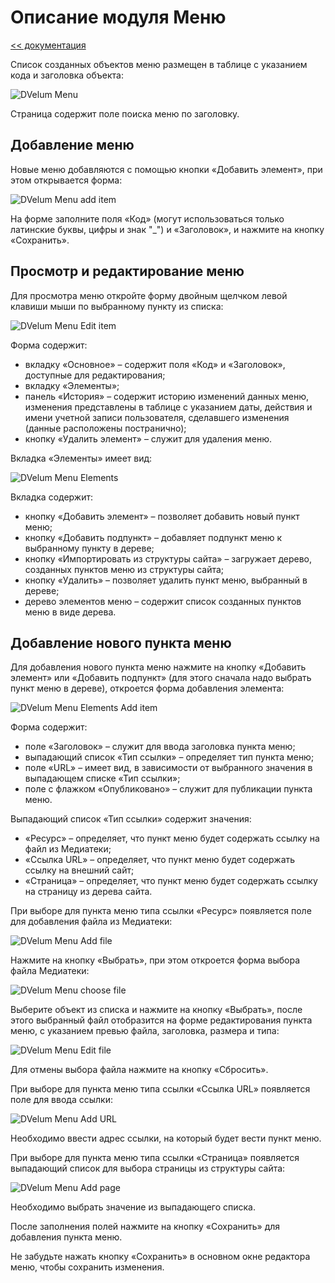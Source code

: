 # Описание модуля Меню

[<< документация](../Readme.md)

Список созданных объектов меню размещен в таблице с указанием кода и заголовка объекта:

![DVelum Menu](../../images/menu/1.png)

Страница содержит поле поиска меню по заголовку.

## Добавление меню

Новые меню добавляются с помощью кнопки «Добавить элемент», при этом открывается форма:

![DVelum Menu add item](../../images/menu/2.png)

На форме заполните поля «Код» (могут использоваться только латинские буквы, цифры и знак "_") и «Заголовок», и нажмите на кнопку «Сохранить».

## Просмотр и редактирование меню

Для просмотра меню откройте форму двойным щелчком левой клавиши мыши по выбранному пункту из списка:

![DVelum Menu Edit item](../../images/menu/3.png)

Форма содержит:

   * вкладку «Основное» – содержит поля «Код» и «Заголовок», доступные для редактирования;
   * вкладку «Элементы»;
   * панель «История» – содержит историю изменений данных меню, изменения представлены в таблице с указанием даты, действия и имени учетной записи пользователя, сделавшего изменения (данные расположены постранично);
   * кнопку «Удалить элемент» – служит для удаления меню.

Вкладка «Элементы» имеет вид:

![DVelum Menu Elements](../../images/menu/4.png)

Вкладка содержит:

   * кнопку «Добавить элемент» – позволяет добавить новый пункт меню;
   * кнопку «Добавить подпункт» – добавляет подпункт меню к выбранному пункту в дереве;
   * кнопку «Импортировать из структуры сайта» – загружает дерево, созданных пунктов меню из структуры сайта;
   * кнопку «Удалить» – позволяет удалить пункт меню, выбранный в дереве;
   * дерево элементов меню – содержит список созданных пунктов меню в виде дерева.

## Добавление нового пункта меню

Для добавления нового пункта меню нажмите на кнопку «Добавить элемент» или «Добавить подпункт» (для этого сначала надо выбрать пункт меню в дереве), откроется форма добавления элемента:

![DVelum Menu Elements Add item](../../images/menu/5.png)

Форма содержит:

   * поле «Заголовок» – служит для ввода заголовка пункта меню;
   * выпадающий список «Тип ссылки» – определяет тип пункта меню;
   * поле «URL» – имеет вид, в зависимости от выбранного значения в выпадающем списке «Тип ссылки»;
   * поле с флажком «Опубликовано» – служит для публикации пункта меню.

Выпадающий список «Тип ссылки» содержит значения:

   * «Ресурс» – определяет, что пункт меню будет содержать ссылку на файл из Медиатеки;
   * «Ссылка URL» – определяет, что пункт меню будет содержать ссылку на внешний сайт;
   * «Страница» – определяет, что пункт меню будет содержать ссылку на страницу из дерева сайта.

При выборе для пункта меню типа ссылки «Ресурс» появляется поле для добавления файла из Медиатеки:

![DVelum Menu Add file](../../images/menu/6.png)

Нажмите на кнопку «Выбрать», при этом откроется форма выбора файла Медиатеки:

![DVelum Menu choose file](../../images/menu/7.png)

Выберите объект из списка и нажмите на кнопку «Выбрать», после этого выбранный файл отобразится на форме редактирования пункта меню, с указанием превью файла, заголовка, размера и типа:

![DVelum Menu Edit file](../../images/menu/8.png)

Для отмены выбора файла нажмите на кнопку «Сбросить».

При выборе для пункта меню типа ссылки «Ссылка URL» появляется поле для ввода ссылки:

![DVelum Menu Add URL](../../images/menu/9.png)

Необходимо ввести адрес ссылки, на который будет вести пункт меню.

При выборе для пункта меню типа ссылки «Страница» появляется выпадающий список для выбора страницы из структуры сайта:

![DVelum Menu Add page](../../images/menu/10.png)

Необходимо выбрать значение из выпадающего списка.

После заполнения полей нажмите на кнопку «Сохранить» для добавления пункта меню.

Не забудьте нажать кнопку «Cохранить» в основном окне редактора меню, чтобы сохранить изменения.
